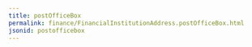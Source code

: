 ```yaml
---
title: postOfficeBox
permalink: finance/FinancialInstitutionAddress.postOfficeBox.html
jsonid: postofficebox
---
```

